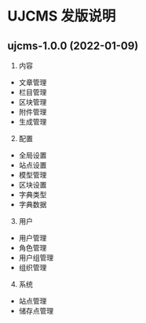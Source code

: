 # UJCMS 发版说明

## ujcms-1.0.0 (2022-01-09)

1. 内容
  - 文章管理
  - 栏目管理
  - 区块管理
  - 附件管理
  - 生成管理
2. 配置
  - 全局设置
  - 站点设置
  - 模型管理
  - 区块设置
  - 字典类型
  - 字典数据
3. 用户
  - 用户管理
  - 角色管理
  - 用户组管理
  - 组织管理
4. 系统
  - 站点管理
  - 储存点管理
